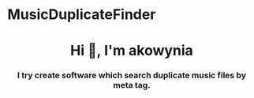 # MusicDuplicateFinder
<h1 align="center">Hi 👋, I'm akowynia</h1>
<h3 align="center">I try create software which search duplicate music files by meta tag.</h3>





